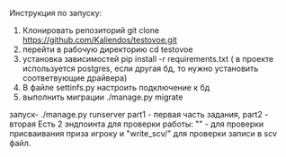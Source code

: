 Инструкция по запуску:
1. Клонировать репозиторий git clone https://github.com/Kaliendos/testovoe.git
2. перейти в рабочую директорию cd testovoe
3. установка зависимостей pip install -r requirements.txt ( в проекте используется postgres, если другая бд, то нужно установить соответвующие драйвера)
4. В файле settinfs.py настроить подключение к бд
5. выполнить миграции ./manage.py migrate

запуск- ./manage.py runserver
part1 - первая часть задания, part2 - вторая
Есть 2 эндпоинта для проверки работы: "" - для проверки присваивания приза игроку и "write_scv/" для проверки записи в scv файл. 
